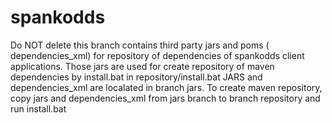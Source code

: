 # spankodds
Do NOT delete this branch
contains third party jars and poms ( dependencies_xml) for repository of dependencies of  spankodds client applications. 
Those jars are used for create repository of maven dependencies by install.bat in repository/install.bat
JARS and dependencies_xml are localated in branch jars. To create maven repository, copy jars and dependencies_xml from jars branch to branch repository and run install.bat
